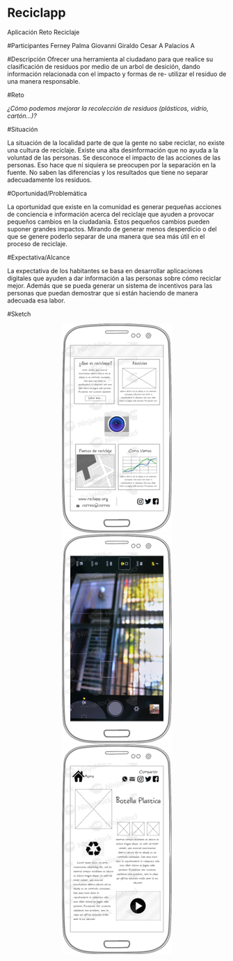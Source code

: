 # Reciclapp
Aplicación Reto Reciclaje

#Participantes
Ferney Palma
Giovanni Giraldo
Cesar A Palacios A

#Descripción
Ofrecer una herramienta al ciudadano para que realice su clasificación de residuos por medio de un arbol de desición, dando información relacionada con el impacto y formas de re- utilizar el residuo de una manera responsable.

#Reto 

*¿Cómo podemos mejorar la recolección de residuos (plásticos, vidrio, cartón…)?*

#Situación 

La situación de la localidad parte de que la gente no sabe reciclar, no existe una cultura de reciclaje. Existe una alta desinformación que no ayuda a la voluntad de las personas. Se desconoce el impacto de las acciones de las personas. Eso hace que ni siquiera se preocupen por la separación en la fuente. No saben las diferencias y los resultados que tiene no separar adecuadamente los residuos. 

#Oportunidad/Problemática 

La oportunidad que existe en la comunidad es generar pequeñas acciones de conciencia e información acerca del reciclaje que ayuden a provocar pequeños cambios en la ciudadanía. Estos pequeños cambios pueden suponer grandes impactos. Mirando de generar menos desperdicio o del que se genere poderlo separar de una manera que sea más útil en el proceso de reciclaje. 

#Expectativa/Alcance 

La expectativa de los habitantes se basa en desarrollar aplicaciones digitales que ayuden a dar información a las personas sobre cómo reciclar mejor. Además que se pueda generar un sistema de incentivos para las personas que puedan demostrar que si están haciendo de manera adecuada esa labor. 

#Sketch

<center>

<img src="https://raw.githubusercontent.com/cesarpalacios/Reciclapp/master/img/Page%201.png" width="50%">

<img src="https://raw.githubusercontent.com/cesarpalacios/Reciclapp/master/img/Page%202.png" width="50%">

<img src="https://raw.githubusercontent.com/cesarpalacios/Reciclapp/master/img/Page%203.png" width="50%">

</center>
